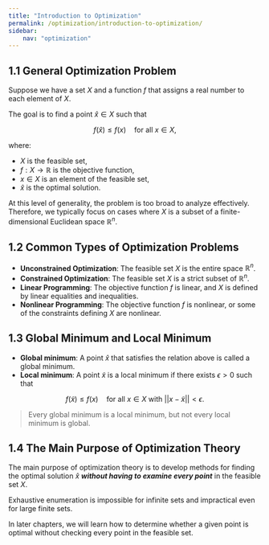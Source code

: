 ```yaml
---
title: "Introduction to Optimization"
permalink: /optimization/introduction-to-optimization/
sidebar:
    nav: "optimization"
---
```


## 1.1 General Optimization Problem

Suppose we have a set $X$ and a function $f$ that assigns a real number to each element of $X$.

The goal is to find a point $\hat{x} \in X$ such that

$$
f(\hat{x}) \leq f(x) \quad \text{for all } x \in X,
$$

where:

- $X$ is the feasible set,
- $f: X \to \mathbb{R}$ is the objective function,
- $x \in X$ is an element of the feasible set,
- $\hat{x}$ is the optimal solution.

At this level of generality, the problem is too broad to analyze effectively. Therefore, we typically focus on cases where $X$ is a subset of a finite-dimensional Euclidean space $\mathbb{R}^n$.

## 1.2 Common Types of Optimization Problems

- **Unconstrained Optimization**: The feasible set $X$ is the entire space $\mathbb{R}^n$.
- **Constrained Optimization**: The feasible set $X$ is a strict subset of $\mathbb{R}^n$.
- **Linear Programming**: The objective function $f$ is linear, and $X$ is defined by linear equalities and inequalities.
- **Nonlinear Programming**: The objective function $f$ is nonlinear, or some of the constraints defining $X$ are nonlinear.

## 1.3 Global Minimum and Local Minimum

- **Global minimum**: A point $\hat{x}$ that satisfies the relation above is called a global minimum.
- **Local minimum**: A point $\tilde{x}$ is a local minimum if there exists $\epsilon > 0$ such that

$$
f(\tilde{x}) \leq f(x) \quad \text{for all } x \in X \text{ with } ||x - \tilde{x}|| < \epsilon.
$$

> Every global minimum is a local minimum, but not every local minimum is global.

## 1.4 The Main Purpose of Optimization Theory

The main purpose of optimization theory is to develop methods for finding the optimal solution $\hat{x}$ ***without having to examine every point*** in the feasible set $X$.

Exhaustive enumeration is impossible for infinite sets and impractical even for large finite sets.

In later chapters, we will learn how to determine whether a given point is optimal without checking every point in the feasible set.
